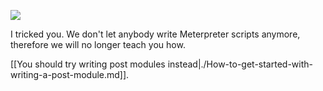 ![](http://33.media.tumblr.com/c401d059691518419b0252fdf17db7f1/tumblr_mgp6xbbCHl1rhtx24o1_250.gif)

I tricked you. We don't let anybody write Meterpreter scripts anymore, therefore we will no longer teach you how.

[[You should try writing post modules instead|./How-to-get-started-with-writing-a-post-module.md]].